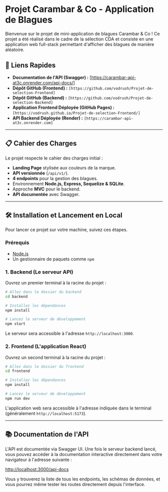 # Projet Carambar & Co - Application de Blagues

Bienvenue sur le projet de mini-application de blagues Carambar & Co ! Ce projet a été réalisé dans le cadre de la sélection CDA et consiste en une application web full-stack permettant d'afficher des blagues de manière aléatoire.

## 🚀 Liens Rapides

- **Documentation de l'API (Swagger) :** [https://carambar-api-at3c.onrender.com/api-docs/]
- **Dépôt GitHub (Frontend) :** `[https://github.com/vodrush/Projet-de-selection-Frontend]`
- **Dépôt GitHub (Backend) :** `[https://github.com/vodrush/Projet-de-selection-Backend]`
- **Application Frontend Déployée (GitHub Pages) :** `[https://vodrush.github.io/Projet-de-selection-Frontend/]`
- **API Backend Déployée (Render) :** `[https://carambar-api-at3c.onrender.com]`

---

## 📋 Cahier des Charges

Le projet respecte le cahier des charges initial :

- **Landing Page** stylisée aux couleurs de la marque.
- **API versionnée** (`/api/v1/`).
- **4 endpoints** pour la gestion des blagues.
- Environnement **Node.js, Express, Sequelize & SQLite**.
- Approche **MVC** pour le backend.
- **API documentée** avec Swagger.

---

## 🛠️ Installation et Lancement en Local

Pour lancer ce projet sur votre machine, suivez ces étapes.

### Prérequis

- [Node.js](https://nodejs.org/)
- Un gestionnaire de paquets comme `npm`

### 1. Backend (Le serveur API)

Ouvrez un premier terminal à la racine du projet :

```bash
# Allez dans le dossier du backend
cd backend

# Installez les dépendances
npm install

# Lancez le serveur de développement
npm start
```

Le serveur sera accessible à l'adresse `http://localhost:3000`.

### 2. Frontend (L'application React)

Ouvrez un second terminal à la racine du projet :

```bash
# Allez dans le dossier du frontend
cd frontend

# Installez les dépendances
npm install

# Lancez le serveur de développement
npm run dev
```

L'application web sera accessible à l'adresse indiquée dans le terminal (généralement `http://localhost:5173`).

---

## 📚 Documentation de l'API

L'API est documentée via Swagger UI. Une fois le serveur backend lancé, vous pouvez accéder à la documentation interactive directement dans votre navigateur à l'adresse suivante :

[http://localhost:3000/api-docs](http://localhost:3000/api-docs)

Vous y trouverez la liste de tous les endpoints, les schémas de données, et vous pourrez même tester les routes directement depuis l'interface.
